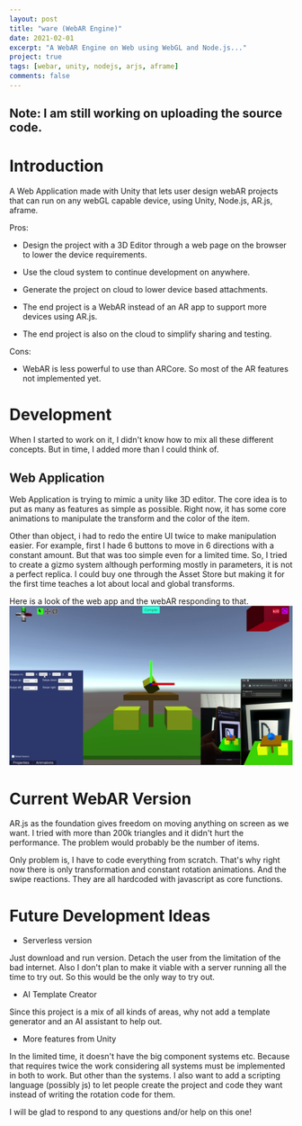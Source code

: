 ```yaml
---
layout: post
title: "ware (WebAR Engine)"
date: 2021-02-01
excerpt: "A WebAR Engine on Web using WebGL and Node.js..."
project: true
tags: [webar, unity, nodejs, arjs, aframe]
comments: false
---
```


## Note: I am still working on uploading the source code.

# Introduction

A Web Application made with Unity that lets user design webAR projects that can run on any webGL capable device, using Unity, Node.js, AR.js, aframe.

Pros:

+ Design the project with a 3D Editor through a web page on the browser to lower the device requirements.

+ Use the cloud system to continue development on anywhere.

+ Generate the project on cloud to lower device based attachments.

+ The end project is a WebAR instead of an AR app to support more devices using AR.js.

+ The end project is also on the cloud to simplify sharing and testing.

Cons:

- WebAR is less powerful to use than ARCore. So most of the AR features not implemented yet.


# Development

When I started to work on it, I didn't know how to mix all these different concepts. But in time, I added more than I could think of.

## Web Application

Web Application is trying to mimic a unity like 3D editor. The core idea is to put as many as features as simple as possible. Right now, it has some core animations to manipulate the transform and the color of the item.

Other than object, i had to redo the entire UI twice to make manipulation easier. For example, first I hade 6 buttons to move in 6 directions with a constant amount. But that was too simple even for a limited time. So, I tried to create a gizmo system although performing mostly in  parameters, it is not a perfect replica. I could buy one through the Asset Store but making it for the first time teaches a lot about local and global transforms.

Here is a look of the web app and the webAR responding to that.
![The Web Application part of ware](/assets/img/ware/desktop.png)

# Current WebAR Version

AR.js as the foundation gives freedom on moving anything on screen as we want. I tried with more than 200k triangles and it didn't hurt the performance. The problem would probably be the number of items.

Only problem is, I have to code everything from scratch. That's why right now there is only transformation and constant rotation animations. And the swipe reactions. They are all hardcoded with javascript as core functions.

# Future Development Ideas

+ Serverless version

Just download and run version. Detach the user from the limitation of the bad internet. Also I don't plan to make it viable with a server running all the time to try out. So this would be the only way to try out.


+ AI Template Creator

Since this project is a mix of all kinds of areas, why not add a template generator and an AI assistant to help out.

+ More features from Unity

In the limited time, it doesn't have the big component systems etc. Because that requires twice the work considering all systems must be implemented in both to work. But other than the systems. I also want to add a scripting language (possibly js) to let people create the project and code they want instead of writing the rotation code for them.

 I will be glad to respond to any questions and/or help on this one!
